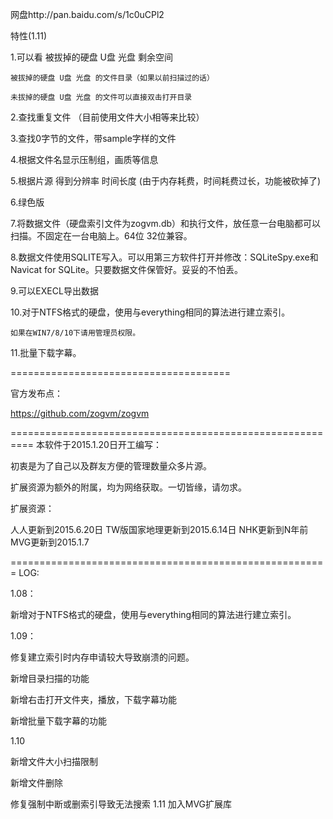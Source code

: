 ﻿ 网盘http://pan.baidu.com/s/1c0uCPl2
 
 特性(1.11)

1.可以看
    被拔掉的硬盘 U盘 光盘 剩余空间

    被拔掉的硬盘 U盘 光盘 的文件目录（如果以前扫描过的话）

    未拔掉的硬盘 U盘 光盘 的文件可以直接双击打开目录

2.查找重复文件 （目前使用文件大小相等来比较）

3.查找0字节的文件，带sample字样的文件

4.根据文件名显示压制组，画质等信息

5.根据片源 得到分辨率 时间长度 (由于内存耗费，时间耗费过长，功能被砍掉了)

6.绿色版

7.将数据文件（硬盘索引文件为zogvm.db）和执行文件，放任意一台电脑都可以扫描。不固定在一台电脑上。64位 32位兼容。

8.数据文件使用SQLITE写入。可以用第三方软件打开并修改：SQLiteSpy.exe和Navicat for SQLite。只要数据文件保管好。妥妥的不怕丢。

9.可以EXECL导出数据

10.对于NTFS格式的硬盘，使用与everything相同的算法进行建立索引。

	如果在WIN7/8/10下请用管理员权限。
	
11.批量下载字幕。

======================================

官方发布点：

https://github.com/zogvm/zogvm

==========================================================
本软件于2015.1.20日开工编写：

初衷是为了自己以及群友方便的管理数量众多片源。

扩展资源为额外的附属，均为网络获取。一切皆缘，请勿求。

扩展资源：

人人更新到2015.6.20日
TW版国家地理更新到2015.6.14日
NHK更新到N年前
MVG更新到2015.1.7

=======================================================
LOG:

1.08：

新增对于NTFS格式的硬盘，使用与everything相同的算法进行建立索引。

1.09：

修复建立索引时内存申请较大导致崩溃的问题。

新增目录扫描的功能

新增右击打开文件夹，播放，下载字幕功能

新增批量下载字幕的功能

1.10

新增文件大小扫描限制

新增文件删除

修复强制中断或删索引导致无法搜索
1.11
加入MVG扩展库

